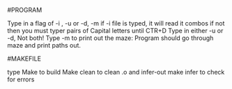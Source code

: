 #PROGRAM

Type in a flag of -i <file> , -u or -d, -m
if -i file is typed, it will read it combos
if not then you must typer pairs of Capital letters until CTR+D
Type in either -u or -d, Not both!
Type -m to print out the maze:
Program should go through maze and print paths out.

#MAKEFILE

type Make to build
Make clean to clean .o and infer-out
make infer to check for errors
